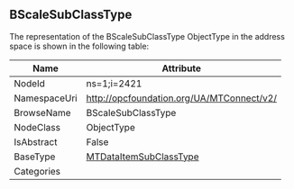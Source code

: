 <!-- objecttype -->
## BScaleSubClassType
  
<!-- end of text -->
The representation of the BScaleSubClassType ObjectType in the address space is shown in the following table:  

|Name|Attribute|
|---|---|
|NodeId|ns=1;i=2421|
|NamespaceUri|http://opcfoundation.org/UA/MTConnect/v2/|
|BrowseName|BScaleSubClassType|
|NodeClass|ObjectType|
|IsAbstract|False|
|BaseType|[MTDataItemSubClassType](../../ObjectTypes/MTDataItemSubClassType/readme.md)|
|Categories||

